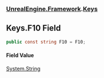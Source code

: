 ### [UnrealEngine.Framework](./UnrealEngine-Framework.md 'UnrealEngine.Framework').[Keys](./Keys.md 'UnrealEngine.Framework.Keys')
## Keys.F10 Field
  
```csharp
public const string F10 = F10;
```
#### Field Value
[System.String](https://docs.microsoft.com/en-us/dotnet/api/System.String 'System.String')  
